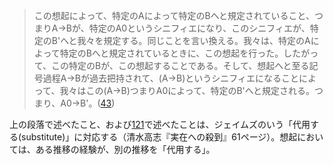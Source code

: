 > この想起によって、特定のAによって特定のBへと規定されていること、つまりA->Bが、特定のA0というシニフィエになり、このシニフィエが、特定のB'へと我々を規定する。同じことを言い換える。我々は、特定のAによって特定のBへと規定されているときに、この想起を行った。したがって、この特定のBが、この想起することである。そして、想起へと至る記号過程A->Bが過去把持されて、(A->B)というシニフィエになることによって、我々はこの(A->B)つまりA0によって、特定のB'へと規定される。つまり、A0->B'。([43](043.md))

上の段落で述べたこと、および[121](121.md)で述べたことは、ジェイムズのいう「代用する(substitute)」に対応する（清水高志『実在への殺到』61ページ）。想起においては、ある推移の経験が、別の推移を「代用する」。
